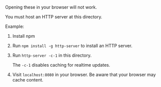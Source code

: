 Opening these in your browser will not work.

You must host an HTTP server at this directory.

Example:

1. Install npm
2. Run `npm install -g http-server` to install an HTTP server.
3. Run `http-server -c-1` in this directory.
   
   The `-c-1` disables caching for realtime updates.
   
4. Visit `localhost:8080` in your browser. Be aware that your browser may cache content.
